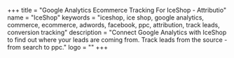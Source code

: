 +++
title = "Google Analytics Ecommerce Tracking For IceShop - Attributio"
name = "IceShop"
keywords = "iceshop, ice shop, google analytics, commerce, ecommerce, adwords, facebook, ppc, attribution, track leads, conversion tracking"
description = "Connect Google Analytics with IceShop to find out where your leads are coming from. Track leads from the source - from search to ppc."
logo = ""
+++

